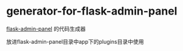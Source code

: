 # generator-for-flask-admin-panel
<a href="https://github.com/easyiit-com/flask-admin-panel" target="_blank">flask-admin-panel</a> 的代码生成器

放进flask-admin-panel目录中app下的plugins目录中使用
